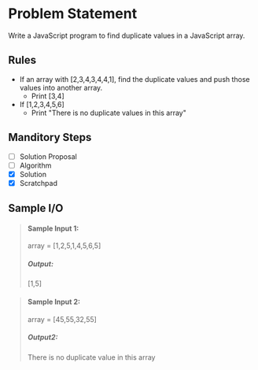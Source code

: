 # Problem Statement   

Write a JavaScript program to find duplicate values in a JavaScript array. 

## Rules
* If an array with [2,3,4,3,4,4,1], find the duplicate values and push those values into another array.
    * Print [3,4]
* If [1,2,3,4,5,6]
    * Print "There is no duplicate values in this array"


## Manditory Steps

- [ ] Solution Proposal
- [ ] Algorithm
- [x] Solution
- [x] Scratchpad

## Sample I/O

> #### Sample Input 1:
> array = [1,2,5,1,4,5,6,5]
>
> ##### Output:
> [1,5]

> #### Sample Input 2:
> array = [45,55,32,55] 
>
> ##### Output2:
>  There is no duplicate value in this array
